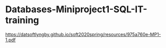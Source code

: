 # Databases-Miniproject1-SQL-IT-training

https://datsoftlyngby.github.io/soft2020spring/resources/975a760e-MP1-1.pdf